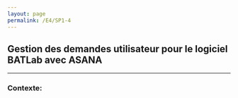 ```yaml
---
layout: page
permalink: /E4/SP1-4
---
```

## Gestion des demandes utilisateur pour le logiciel BATLab avec ASANA
---

### Contexte: